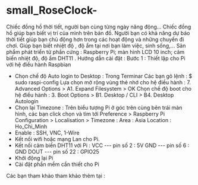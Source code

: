 # small_RoseClock-
Chiếc đồng hồ thời tiết, người bạn cùng từng ngày năng động... Chiếc đồng hồ giúp bạn biết vị trí của mình trên bản đồ. Người bạn có khả năng dự báo thời tiết giúp bạn chủ động hơn trong các hoạt động và những chuyến đi chơi. Giúp bạn biết nhiệt độ , độ ẩm tại nơi bạn làm việc, sinh sống,... Sản phẩm phát triển từ phần cứng : Raspberry Pi; màn hình LCD 10 inch; cảm biến nhiệt độ, độ ẩm DHT11 . Hướng dẫn cài đặt : 
Bước 1 : Thiết lập cho Pi với hệ điều hành Raspbian 
  + Chọn chế độ Auto login to Desktop : Trong Terminar 
    Các bạn gõ lệnh :
    $ sudo raspi-config
    Lựa chọn mở rộng vùng thẻ nhớ cho hệ điều hành :
    7. Advanced Options > A1. Expand Filesystem > OK
    Chọn chế độ boot cho hệ điều hành :
    3. Boot Options > B1. Desktop / CLI  > B4. Desktop Autologin
  + Chọn lại Timezone : Trên biểu tượng Pi ở góc trên cùng bên trái màn hình, các bạn click chọn và tìm tới Preference > Raspberry  Pi Configuration  > Localisation > Timezone  : 
    Area : Asia
    Location : Ho_Chi_Minh
  + Enable : SSH, VNC, 1-Wire 
  + Kết nối wifi hoặc mạng Lan cho Pi.
  + Kết nối cảm biến DHT11 với Pi : 
    VCC  --- pin số 2 : 5V
    GND  ---  pin số 6 : GND
    DOUT ---  pin số 22 : GPIO25
  + Khởi động lại Pi
  + Cài đặt phần mềm cần thiết cho Pi 
    
Các bạn tham khảo tham khảo thêm tại : 
